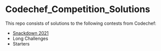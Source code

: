 # Codechef_Competition_Solutions
This repo consists of solutions to the following contests from Codechef:
<ul>
  <li><a href="https://www.codechef.com/SNCKQL21">Snackdown 2021</a></li>
  <li>Long Challenges</li>
  <li>Starters</li>
</ul>
